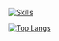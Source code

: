 [![Skills](https://skillicons.dev/icons?i=py,java,mysql,git,gradle,maven,html,css,bootstrap,js,eclipse,visualstudio,vscode,github,intellij,debian,arduino,windows,c,c++,photoshop,obsidian,sqlite,vite,react&perline=6)](https://gallardo.dev)

[![Top Langs](https://github-readme-stats.vercel.app/api/top-langs/?username=Gallardo7761&hide_progress=true)](https://github.com/Gallardo7761/repositories)
